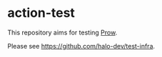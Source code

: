 # action-test

This repository aims for testing [Prow](https://github.com/kubernetes/test-infra/tree/master/prow).

Please see <https://github.com/halo-dev/test-infra>.

